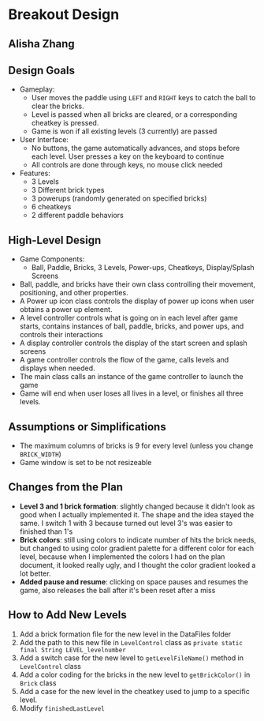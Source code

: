 # Breakout Design
## Alisha Zhang


## Design Goals
* Gameplay:
    * User moves the paddle using ```LEFT``` and ```RIGHT``` keys to catch the ball to clear the bricks.
    * Level is passed when all bricks are cleared, or a corresponding cheatkey is pressed.
    * Game is won if all existing levels (3 currently) are passed
* User Interface:
  * No buttons, the game automatically advances, and stops before each level. User presses a key on the keyboard to continue
  * All controls are done through keys, no mouse click needed
* Features:
  * 3 Levels
  * 3 Different brick types
  * 3 powerups (randomly generated on specified bricks)
  * 6 cheatkeys 
  * 2 different paddle behaviors


## High-Level Design
* Game Components:
  * Ball, Paddle, Bricks, 3 Levels, Power-ups, Cheatkeys, Display/Splash Screens
* Ball, paddle, and bricks have their own class controlling their movement, positioning, and other properties.
* A Power up icon class controls the display of power up icons when user obtains a power up element.
* A level controller controls what is going on in each level after game starts, contains instances of ball, paddle, bricks, and power ups, and controls their interactions
* A display controller controls the display of the start screen and splash screens
* A game controller controls the flow of the game, calls levels and displays when needed.
* The main class calls an instance of the game controller to launch the game
* Game will end when user loses all lives in a level, or finishes all three levels.

## Assumptions or Simplifications
* The maximum columns of bricks is 9 for every level (unless you change ```BRICK_WIDTH```)
* Game window is set to be not resizeable

## Changes from the Plan
* **Level 3 and 1 brick formation**: slightly changed because it didn't look as good when I actually implemented it. The shape and the idea stayed the same. I switch 1 with 3 because turned out level 3's was easier to finished than 1's
* **Brick colors**: still using colors to indicate number of hits the brick needs, but changed to using color gradient palette for a different color for each level, because when I implemented the colors I had on the plan document, it looked really ugly, and I thought the color gradient looked a lot better.
* **Added pause and resume**: clicking on space pauses and resumes the game, also releases the ball after it's been reset after a miss

## How to Add New Levels
1. Add a brick formation file for the new level in the DataFiles folder
2. Add the path to this new file in ```LevelControl``` class as ```private static final String LEVEL_levelnumber```
3. Add a switch case for the new level to ```getLevelFileName()``` method in ```LevelControl``` class
4. Add a color coding for the bricks in the new level to ```getBrickColor()``` in ```Brick``` class
5. Add a case for the new level in the cheatkey used to jump to a specific level.
6. Modify ```finishedLastLevel```
